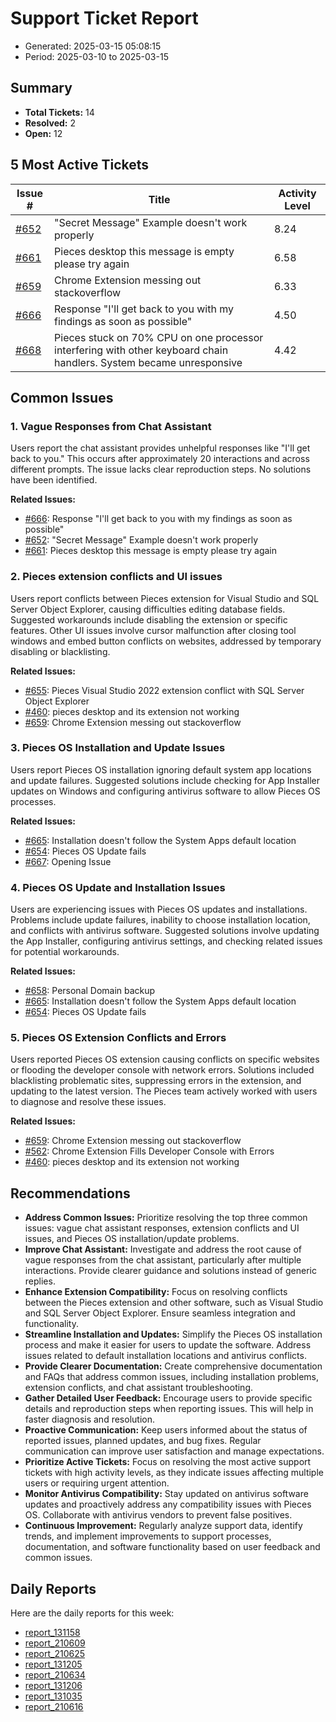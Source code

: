 # Support Ticket Report
- Generated: 2025-03-15 05:08:15
- Period: 2025-03-10 to 2025-03-15

## Summary
- **Total Tickets:** 14
- **Resolved:** 2
- **Open:** 12

## 5 Most Active Tickets
| Issue # | Title | Activity Level |
|---------|-------|----------------|
| [#652](https://github.com/pieces-app/support/issues/652) | "Secret Message" Example doesn't work properly | 8.24 |
| [#661](https://github.com/pieces-app/support/issues/661) | Pieces desktop this message is empty please try again | 6.58 |
| [#659](https://github.com/pieces-app/support/issues/659) | Chrome Extension messing out stackoverflow | 6.33 |
| [#666](https://github.com/pieces-app/support/issues/666) | Response "I'll get back to you with my findings as soon as possible" | 4.50 |
| [#668](https://github.com/pieces-app/support/issues/668) | Pieces stuck on 70% CPU on one processor interfering with other keyboard chain handlers. System became unresponsive | 4.42 |

## Common Issues
### 1. Vague Responses from Chat Assistant
Users report the chat assistant provides unhelpful responses like "I'll get back to you."  This occurs after approximately 20 interactions and across different prompts.  The issue lacks clear reproduction steps.  No solutions have been identified.

**Related Issues:**
- [#666](https://github.com/pieces-app/support/issues/666): Response "I'll get back to you with my findings as soon as possible"
- [#652](https://github.com/pieces-app/support/issues/652): "Secret Message" Example doesn't work properly
- [#661](https://github.com/pieces-app/support/issues/661): Pieces desktop this message is empty please try again

### 2. Pieces extension conflicts and UI issues
Users report conflicts between Pieces extension for Visual Studio and SQL Server Object Explorer, causing difficulties editing database fields.  Suggested workarounds include disabling the extension or specific features. Other UI issues involve cursor malfunction after closing tool windows and embed button conflicts on websites, addressed by temporary disabling or blacklisting.

**Related Issues:**
- [#655](https://github.com/pieces-app/support/issues/655): Pieces Visual Studio 2022 extension conflict with SQL Server Object Explorer
- [#460](https://github.com/pieces-app/support/issues/460): pieces desktop and its extension not working
- [#659](https://github.com/pieces-app/support/issues/659): Chrome Extension messing out stackoverflow

### 3. Pieces OS Installation and Update Issues
Users report Pieces OS installation ignoring default system app locations and update failures. Suggested solutions include checking for App Installer updates on Windows and configuring antivirus software to allow Pieces OS processes.

**Related Issues:**
- [#665](https://github.com/pieces-app/support/issues/665): Installation doesn't follow the System Apps default location
- [#654](https://github.com/pieces-app/support/issues/654): Pieces OS Update fails
- [#667](https://github.com/pieces-app/support/issues/667): Opening Issue

### 4. Pieces OS Update and Installation Issues
Users are experiencing issues with Pieces OS updates and installations. Problems include update failures, inability to choose installation location, and conflicts with antivirus software. Suggested solutions involve updating the App Installer, configuring antivirus settings, and checking related issues for potential workarounds.

**Related Issues:**
- [#658](https://github.com/pieces-app/support/issues/658): Personal Domain backup
- [#665](https://github.com/pieces-app/support/issues/665): Installation doesn't follow the System Apps default location
- [#654](https://github.com/pieces-app/support/issues/654): Pieces OS Update fails

### 5. Pieces OS Extension Conflicts and Errors
Users reported Pieces OS extension causing conflicts on specific websites or flooding the developer console with network errors. Solutions included blacklisting problematic sites, suppressing errors in the extension, and updating to the latest version. The Pieces team actively worked with users to diagnose and resolve these issues.

**Related Issues:**
- [#659](https://github.com/pieces-app/support/issues/659): Chrome Extension messing out stackoverflow
- [#562](https://github.com/pieces-app/support/issues/562): Chrome Extension Fills Developer Console with Errors
- [#460](https://github.com/pieces-app/support/issues/460): pieces desktop and its extension not working


## Recommendations
- **Address Common Issues:** Prioritize resolving the top three common issues: vague chat assistant responses, extension conflicts and UI issues, and Pieces OS installation/update problems.
- **Improve Chat Assistant:** Investigate and address the root cause of vague responses from the chat assistant, particularly after multiple interactions. Provide clearer guidance and solutions instead of generic replies.
- **Enhance Extension Compatibility:** Focus on resolving conflicts between the Pieces extension and other software, such as Visual Studio and SQL Server Object Explorer. Ensure seamless integration and functionality.
- **Streamline Installation and Updates:** Simplify the Pieces OS installation process and make it easier for users to update the software. Address issues related to default installation locations and antivirus conflicts.
- **Provide Clearer Documentation:** Create comprehensive documentation and FAQs that address common issues, including installation problems, extension conflicts, and chat assistant troubleshooting.
- **Gather Detailed User Feedback:** Encourage users to provide specific details and reproduction steps when reporting issues. This will help in faster diagnosis and resolution.
- **Proactive Communication:** Keep users informed about the status of reported issues, planned updates, and bug fixes. Regular communication can improve user satisfaction and manage expectations.
- **Prioritize Active Tickets:** Focus on resolving the most active support tickets with high activity levels, as they indicate issues affecting multiple users or requiring urgent attention.
- **Monitor Antivirus Compatibility:** Stay updated on antivirus software updates and proactively address any compatibility issues with Pieces OS. Collaborate with antivirus vendors to prevent false positives.
- **Continuous Improvement:** Regularly analyze support data, identify trends, and implement improvements to support processes, documentation, and software functionality based on user feedback and common issues.

## Daily Reports
Here are the daily reports for this week:

- [report_131158](daily/2025-03-11/report_131158.md)
- [report_210609](daily/2025-03-11/report_210609.md)
- [report_210625](daily/2025-03-12/report_210625.md)
- [report_131205](daily/2025-03-12/report_131205.md)
- [report_210634](daily/2025-03-13/report_210634.md)
- [report_131206](daily/2025-03-13/report_131206.md)
- [report_131035](daily/2025-03-14/report_131035.md)
- [report_210616](daily/2025-03-14/report_210616.md)
